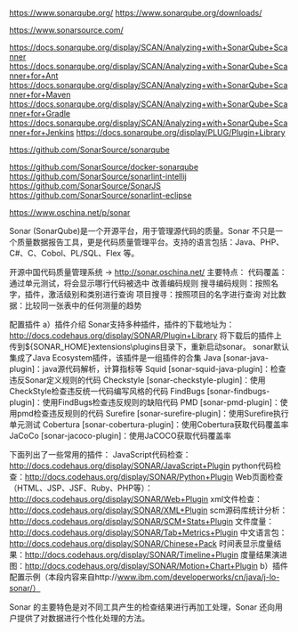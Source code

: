 https://www.sonarqube.org/
https://www.sonarqube.org/downloads/


https://www.sonarsource.com/


https://docs.sonarqube.org/display/SCAN/Analyzing+with+SonarQube+Scanner
https://docs.sonarqube.org/display/SCAN/Analyzing+with+SonarQube+Scanner+for+Ant
https://docs.sonarqube.org/display/SCAN/Analyzing+with+SonarQube+Scanner+for+Maven
https://docs.sonarqube.org/display/SCAN/Analyzing+with+SonarQube+Scanner+for+Gradle
https://docs.sonarqube.org/display/SCAN/Analyzing+with+SonarQube+Scanner+for+Jenkins
https://docs.sonarqube.org/display/PLUG/Plugin+Library


https://github.com/SonarSource/sonarqube


https://github.com/SonarSource/docker-sonarqube
https://github.com/SonarSource/sonarlint-intellij
https://github.com/SonarSource/SonarJS
https://github.com/SonarSource/sonarlint-eclipse



https://www.oschina.net/p/sonar

Sonar (SonarQube)是一个开源平台，用于管理源代码的质量。Sonar 不只是一个质量数据报告工具，更是代码质量管理平台。支持的语言包括：Java、PHP、C#、C、Cobol、PL/SQL、Flex 等。

开源中国代码质量管理系统 -> http://sonar.oschina.net/
主要特点：
代码覆盖：通过单元测试，将会显示哪行代码被选中
改善编码规则
搜寻编码规则：按照名字，插件，激活级别和类别进行查询
项目搜寻：按照项目的名字进行查询
对比数据：比较同一张表中的任何测量的趋势



配置插件
a）插件介绍
Sonar支持多种插件，插件的下载地址为：http://docs.codehaus.org/display/SONAR/Plugin+Library
将下载后的插件上传到${SONAR_HOME}extensions\plugins目录下，重新启动sonar。
sonar默认集成了Java Ecosystem插件，该插件是一组插件的合集
Java [sonar-java-plugin]：java源代码解析，计算指标等
Squid [sonar-squid-java-plugin]：检查违反Sonar定义规则的代码
Checkstyle [sonar-checkstyle-plugin]：使用CheckStyle检查违反统一代码编写风格的代码
FindBugs [sonar-findbugs-plugin]：使用FindBugs检查违反规则的缺陷代码
PMD [sonar-pmd-plugin]：使用pmd检查违反规则的代码
Surefire [sonar-surefire-plugin]：使用Surefire执行单元测试
Cobertura [sonar-cobertura-plugin]：使用Cobertura获取代码覆盖率
JaCoCo [sonar-jacoco-plugin]：使用JaCOCO获取代码覆盖率

下面列出了一些常用的插件：
JavaScript代码检查：http://docs.codehaus.org/display/SONAR/JavaScript+Plugin
python代码检查：http://docs.codehaus.org/display/SONAR/Python+Plugin
Web页面检查（HTML、JSP、JSF、Ruby、PHP等）：http://docs.codehaus.org/display/SONAR/Web+Plugin
xml文件检查：http://docs.codehaus.org/display/SONAR/XML+Plugin
scm源码库统计分析：http://docs.codehaus.org/display/SONAR/SCM+Stats+Plugin
文件度量：http://docs.codehaus.org/display/SONAR/Tab+Metrics+Plugin
中文语言包：http://docs.codehaus.org/display/SONAR/Chinese+Pack
时间表显示度量结果：http://docs.codehaus.org/display/SONAR/Timeline+Plugin
度量结果演进图：http://docs.codehaus.org/display/SONAR/Motion+Chart+Plugin
b）插件配置示例（本段内容来自http://www.ibm.com/developerworks/cn/java/j-lo-sonar/）

Sonar 的主要特色是对不同工具产生的检查结果进行再加工处理，Sonar 还向用户提供了对数据进行个性化处理的方法。










